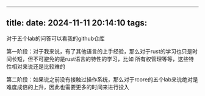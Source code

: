 ---
title: <rando-2024A>
date: 2024-11-11 20:14:10
tags:
--

对于五个lab的问答可以看我的github仓库

第一阶段：对于我来说，有了其他语言的上手经验，那么对于rust的学习也只是时间长短，但不可避免的是rust语言的特性的学习，比如
所有权管理等等，这些特性相对来说还是比较难的

第二阶段：如果说之前没有接触过操作系统，那么对于rcore的五个lab来说绝对是难度成倍的上升，因此也需要更多的时间来进行投入

